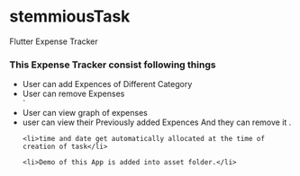 # stemmiousTask

Flutter Expense Tracker

<h3>This Expense Tracker consist following things</h3>
<ul>
    <li>User can add Expences of Different Category</li>
    <li>User can remove Expenses</li>`
    <li>User can view graph of expenses</li>
    <li>user can view their Previously added Expences And they can remove it .</li>

    <li>time and date get automatically allocated at the time of creation of task</li>

    <li>Demo of this App is added into asset folder.</li>
</ul>
